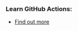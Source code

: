 
### Learn GitHub Actions:

- [Find out more](https://docs.github.com/en/actions/using-workflows/workflow-syntax-for-github-actions)

